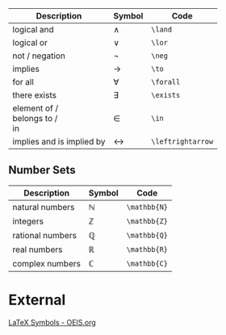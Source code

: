 
| Description                        | Symbol            | Code              |
| ---------------------------------- | ----------------- | ----------------- |
| logical and                        | $\land$           | `\land`           |
| logical or                         | $\lor$            | `\lor`            |
| not / negation                     | $\neg$            | `\neg`            |
| implies                            | $\to$             | `\to`             |
| for all                            | $\forall$         | `\forall`         |
| there exists                       | $\exists$         | `\exists`         |
| element of /<br>belongs to /<br>in | $\in$             | `\in`             |
| implies and is implied by          | $\leftrightarrow$ | `\leftrightarrow` |

## Number Sets


| Description      | Symbol       | Code         |
| ---------------- | ------------ | ------------ |
| natural numbers  | $\mathbb{N}$ | `\mathbb{N}` |
| integers         | $\mathbb{Z}$ | `\mathbb{Z}` |
| rational numbers | $\mathbb{Q}$ | `\mathbb{Q}` |
| real numbers     | $\mathbb{R}$ | `\mathbb{R}` |
| complex numbers  | $\mathbb{C}$ | `\mathbb{C}` |
# External
[LaTeX Symbols - OEIS.org](https://oeis.org/wiki/List_of_LaTeX_mathematical_symbols)